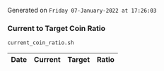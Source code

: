 Generated on `Friday 07-January-2022 at 17:26:03`

### Current to Target Coin Ratio
`current_coin_ratio.sh`

Date|Current|Target|Ratio
---|---|---|---
